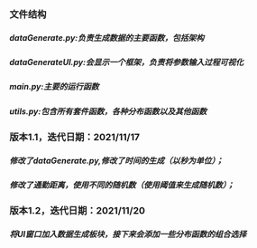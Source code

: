 ### 文件结构
##### dataGenerate.py:负责生成数据的主要函数，包括架构
##### dataGenerateUI.py:会显示一个框架，负责将参数输入过程可视化
##### main.py:主要的运行函数
##### utils.py:包含所有套件函数，各种分布函数以及其他函数




### 版本1.1，迭代日期：2021/11/17
##### 修改了dataGenerate.py,修改了时间的生成（以秒为单位）；
##### 修改了通勤距离，使用不同的随机数（使用阈值来生成随机数）；



### 版本1.2，迭代日期：2021/11/20

##### 将UI窗口加入数据生成板块，接下来会添加一些分布函数的组合选择





